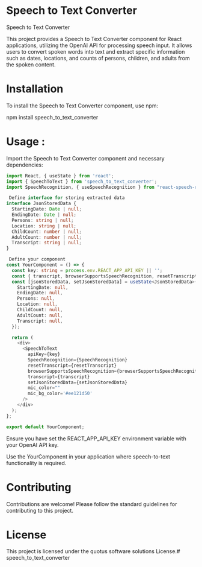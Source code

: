 # Speech to Text Converter

Speech to Text Converter

This project provides a Speech to Text Converter component for React applications, utilizing the OpenAI API for processing speech input. It allows users to convert spoken words into text and extract specific information such as dates, locations, and counts of persons, children, and adults from the spoken content.

# Installation

To install the Speech to Text Converter component, use npm:

npm install speech_to_text_converter


# Usage :

Import the Speech to Text Converter component and necessary dependencies:
```typescript
import React, { useState } from 'react';
import { SpeechToText } from 'speech_to_text_converter';
import SpeechRecognition, { useSpeechRecognition } from "react-speech-recognition";

 Define interface for storing extracted data
interface JsonStoredData {
  StartingDate: Date | null;
  EndingDate: Date | null;
  Persons: string | null;
  Location: string | null;
  ChildCount: number | null;
  AdultCount: number | null;
  Transcript: string | null;
}

 Define your component
const YourComponent = () => {
  const key: string = process.env.REACT_APP_API_KEY || '';
  const { transcript, browserSupportsSpeechRecognition, resetTranscript } = useSpeechRecognition();
  const [jsonStoredData, setJsonStoredData] = useState<JsonStoredData>({
    StartingDate: null,
    EndingDate: null,
    Persons: null,
    Location: null,
    ChildCount: null,
    AdultCount: null,
    Transcript: null,
  });

  return (
    <div>
      <SpeechToText
        apiKey={key}
        SpeechRecognition={SpeechRecognition}
        resetTranscript={resetTranscript}
        browserSupportsSpeechRecognition={browserSupportsSpeechRecognition}
        transcript={transcript}
        setJsonStoredData={setJsonStoredData}
        mic_color=""
        mic_bg_color='#ee121d50'
      />
    </div>
  );
};

export default YourComponent;
```

Ensure you have set the REACT_APP_API_KEY environment variable with your OpenAI API key.

Use the YourComponent in your application where speech-to-text functionality is required.

# Contributing

Contributions are welcome! Please follow the standard guidelines for contributing to this project.

# License

This project is licensed under the quotus software solutions License.# speech_to_text_converter
